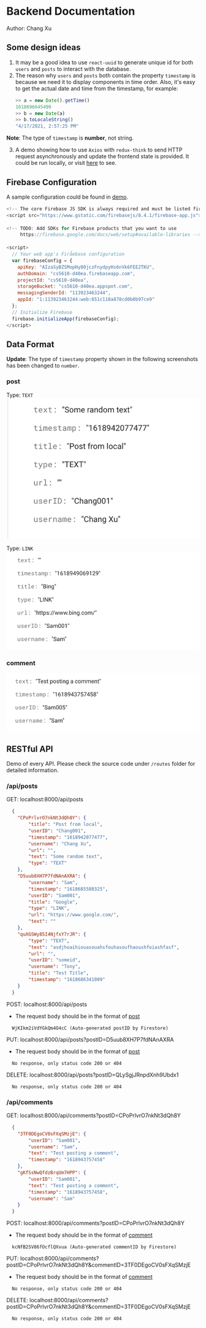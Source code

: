 # Backend Documentation

Author: Chang Xu

## Some design ideas

1. It may be a good idea to use `react-uuid` to generate unique id for both `users` and `posts` to interact with the database.
2. The reason why `users` and `posts` both contain the property `timestamp` is because we need it to display components in time order. Also, it's easy to get the actual date and time from the timestamp, for example:
   ```Javascript
   >> a = new Date().getTime()
   1618696645490
   >> b = new Date(a)
   >> b.toLocaleString()
   "4/17/2021, 2:57:25 PM"
   ```
  **Note**: The type of `timestamp` is **number**, not string.

3. A demo showing how to use `Axios` with `redux-think` to send HTTP request asynchronously and update the frontend state is provided. It could be run locally, or visit [here](https://cs5610-pj3-backend-demo.herokuapp.com/) to see.

## Firebase Configuration

A sample configuration could be found in [demo](./backend-demo/fbConfig.js).

``` JavaScript
<!-- The core Firebase JS SDK is always required and must be listed first -->
<script src="https://www.gstatic.com/firebasejs/8.4.1/firebase-app.js"></script>

<!-- TODO: Add SDKs for Firebase products that you want to use
     https://firebase.google.com/docs/web/setup#available-libraries -->

<script>
  // Your web app's Firåebase configuration
  var firebaseConfig = {
    apiKey: "AIzaSyBZSMopHy80jczFnydpyHs6nVk6FEE2TKU",
    authDomain: "cs5610-d40ea.firebaseapp.com",
    projectId: "cs5610-d40ea",
    storageBucket: "cs5610-d40ea.appspot.com",
    messagingSenderId: "113923463244",
    appId: "1:113923463244:web:651c118a878cd0b0b97ce9"
  };
  // Initialize Firebase
  firebase.initializeApp(firebaseConfig);
</script>
```

## Data Format

**Update**: The type of `timestamp` property shown in the following screenshots has been changed to `number`.

### post

Type: `TEXT`
![](imgs/post1.png)

Type: `LINK`
![](imgs/post2.png)

### comment

![](imgs/comment1.png)

## RESTful API

Demo of every API. Please check the source code under `/routes` folder for detailed information.

### **/api/posts**

GET: localhost:8000/api/posts

```JSON
  {
    "CPoPrlvrO7nkNt3dQh8Y": {
        "title": "Post from local",
        "userID": "Chang001",
        "timestamp": "1618942077477",
        "username": "Chang Xu",
        "url": "",
        "text": "Some random text",
        "type": "TEXT"
    },
    "D5uub8XH7P7fdNAnAXRA": {
        "username": "Sam",
        "timestamp": "1618685580325",
        "userID": "Sam001",
        "title": "Google",
        "type": "LINK",
        "url": "https://www.google.com/",
        "text": ""
    },
    "quXGSWy85I4NjfxY7rJR": {
        "type": "TEXT",
        "text": "asdjhoaihiouasouahsfouhasoufhaoushfoiashfasf",
        "url": "",
        "userID": "someid",
        "username": "Tony",
        "title": "Test Title",
        "timestamp": "1618686341009"
    }
  }
```

POST: localhost:8000/api/posts
+ The request body should be in the format of [post](#post)

```
  WjKIkm2iVdYGkQm4O4cC (Auto-generated postID by Firestore)
```

PUT: localhost:8000/api/posts?postID=D5uub8XH7P7fdNAnAXRA
+ The request body should be in the format of [post](#post)

```
  No response, only status code 200 or 404
```

DELETE: localhost:8000/api/posts?postID=QLySgjJRnpdXnh9Ubdx1

```
  No response, only status code 200 or 404
```

### **/api/comments**

GET: localhost:8000/api/comments?postID=CPoPrlvrO7nkNt3dQh8Y

```JSON
  {
    "3TF0DEgoCV0sFXqSMzjE": {
        "userID": "Sam001",
        "username": "Sam",
        "text": "Test posting a comment",
        "timestamp": "1618943757458"
    },
    "gKfSsNwQfdzBrqUm7HPP": {
        "userID": "Sam001",
        "text": "Test posting a comment",
        "timestamp": "1618943757458",
        "username": "Sam"
    }
  }
```

POST: localhost:8000/api/comments?postID=CPoPrlvrO7nkNt3dQh8Y
+ The request body should be in the format of [comment](#comment)

```
  kcNfB2SV86fOcflQXvua (Auto-generated commentID by Firestore)
```

PUT: localhost:8000/api/comments?postID=CPoPrlvrO7nkNt3dQh8Y&commentID=3TF0DEgoCV0sFXqSMzjE
+ The request body should be in the format of [comment](#comment)

```
  No response, only status code 200 or 404
```

DELETE: localhost:8000/api/comments?postID=CPoPrlvrO7nkNt3dQh8Y&commentID=3TF0DEgoCV0sFXqSMzjE

```
  No response, only status code 200 or 404
```